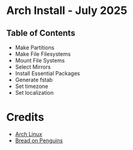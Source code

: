 # Arch Install - July 2025

## Table of Contents
   - Make Partitions
   - Make File Filesystems
   - Mount File Systems
   - Select Mirrors
   - Install Essential Packages
   - Generate fstab 
   - Set timezone
   - Set localization

# Credits
- [Arch Linux](https://wiki.archlinux.org/title/Main_page)
- [Bread on Penguins](https://www.youtube.com/@BreadOnPenguins)